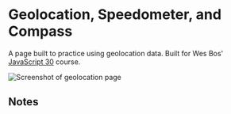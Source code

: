 # Geolocation, Speedometer, and Compass

A page built to practice using geolocation data. Built for Wes Bos' [JavaScript 30](https://javascript30.com/) course.

![Screenshot of geolocation page](https://res.cloudinary.com/gerhynes/image/upload/v1517316746/Screenshot-2018-1-30_Document_ggdg79.png)

## Notes
